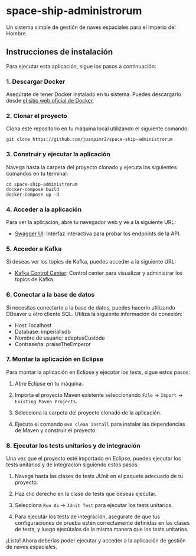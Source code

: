 # space-ship-administrorum

Un sistema simple de gestión de naves espaciales para el Imperio del Hombre.

## Instrucciones de instalación

Para ejecutar esta aplicación, sigue los pasos a continuación:

### 1. Descargar Docker

Asegúrate de tener Docker instalado en tu sistema. Puedes descargarlo desde [el sitio web oficial de Docker](https://www.docker.com/get-started).

### 2. Clonar el proyecto

Clona este repositorio en tu máquina local utilizando el siguiente comando:

```
git clone https://github.com/juanpimr2/space-ship-administrorum
```

### 3. Construir y ejecutar la aplicación

Navega hasta la carpeta del proyecto clonado y ejecuta los siguientes comandos en tu terminal:

```
cd space-ship-administrorum
docker-compose build
docker-compose up -d
```

### 4. Acceder a la aplicación

Para ver la aplicación, abre tu navegador web y ve a la siguiente URL:

- [Swagger UI](http://localhost:8080/swagger-ui/index.html): Interfaz interactiva para probar los endpoints de la API.

### 5. Acceder a Kafka

Si deseas ver los topics de Kafka, puedes acceder a la siguiente URL:

- [Kafka Control Center](http://localhost:8090/): Control center para visualizar y administrar los topics de Kafka.

### 6. Conectar a la base de datos

Si necesitas conectarte a la base de datos, puedes hacerlo utilizando DBeaver u otro cliente SQL. Utiliza la siguiente información de conexión:

- Host: localhost
- Database: imperialisdb
- Nombre de usuario: adeptusCustode
- Contraseña: praiseTheEmperor

### 7. Montar la aplicación en Eclipse

Para montar la aplicación en Eclipse y ejecutar los tests, sigue estos pasos:

1. Abre Eclipse en tu máquina.

2. Importa el proyecto Maven existente seleccionando `File` -> `Import` -> `Existing Maven Projects`.

3. Selecciona la carpeta del proyecto clonado de la aplicación.

4. Ejecuta el comando `mvn clean install` para instalar las dependencias de Maven y construir el proyecto.

### 8. Ejecutar los tests unitarios y de integración

Una vez que el proyecto esté importado en Eclipse, puedes ejecutar los tests unitarios y de integración siguiendo estos pasos:

1. Navega hasta las clases de tests JUnit en el paquete adecuado de tu proyecto.

2. Haz clic derecho en la clase de tests que deseas ejecutar.

3. Selecciona `Run As` -> `JUnit Test` para ejecutar los tests unitarios.

4. Para ejecutar los tests de integración, asegúrate de que tus configuraciones de prueba estén correctamente definidas en las clases de tests, y luego ejecútalos de la misma manera que los tests unitarios.

¡Listo! Ahora deberías poder ejecutar y acceder a la aplicación de gestión de naves espaciales.
